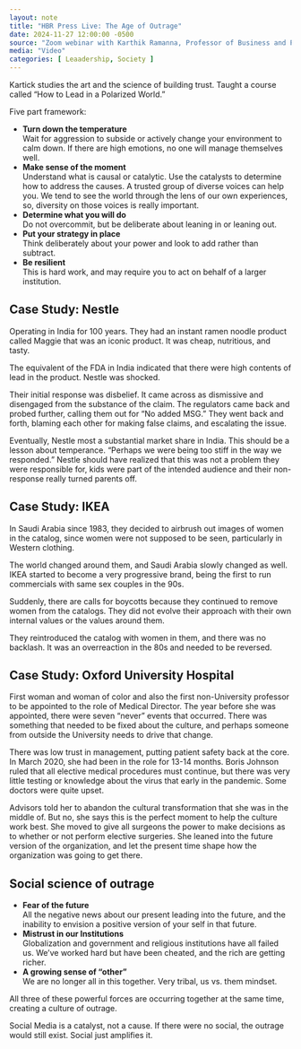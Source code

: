 ```yaml
---
layout: note
title: "HBR Press Live: The Age of Outrage"
date: 2024-11-27 12:00:00 -0500
source: "Zoom webinar with Karthik Ramanna, Professor of Business and Public Policy at the University of Oxford’s Blavatnik School of Government, November 26, 2024"
media: "Video"
categories: [ Leaadership, Society ]
---
```


Kartick studies the art and the science of building trust. Taught a course called “How to Lead in a Polarized World.”

Five part framework:

+ **Turn down the temperature**  
  Wait for aggression to subside or actively change your environment to calm down. If there are high emotions, no one will manage themselves well.
+ **Make sense of the moment**  
  Understand what is causal or catalytic. Use the catalysts to determine how to address the causes. A trusted group of diverse voices can help you. We tend to see the world through the lens of our own experiences, so, diversity on those voices is really important.
+ **Determine what you will do**  
  Do not overcommit, but be deliberate about leaning in or leaning out.
+ **Put your strategy in place**  
  Think deliberately about your power and look to add rather than subtract.
+ **Be resilient**  
  This is hard work, and may require you to act on behalf of a larger institution.


## Case Study: Nestle

Operating in India for 100 years. They had an instant ramen noodle product called Maggie that was an iconic product. It was cheap, nutritious, and tasty.

The equivalent of the FDA in India indicated that there were high contents of lead in the product. Nestle was shocked.

Their initial response was disbelief. It came across as dismissive and disengaged from the substance of the claim. The regulators came back and probed further, calling them out for “No added MSG.” They went back and forth, blaming each other for making false claims, and escalating the issue.

Eventually, Nestle most a substantial market share in India. This should be a lesson about temperance. “Perhaps we were being too stiff in the way we responded.” Nestle should have realized that this was not a problem they were responsible for, kids were part of the intended audience and their non-response really turned parents off.


## Case Study: IKEA

In Saudi Arabia since 1983, they decided to airbrush out images of women in the catalog, since women were not supposed to be seen, particularly in Western clothing.

The world changed around them, and Saudi Arabia slowly changed as well. IKEA started to become a very progressive brand, being the first to run commercials with same sex couples in the 90s.

Suddenly, there are calls for boycotts because they continued to remove women from the catalogs. They did not evolve their approach with their own internal values or the values around them.

They reintroduced the catalog with women in them, and there was no backlash. It was an overreaction in the 80s and needed to be reversed.


## Case Study: Oxford University Hospital

First woman and woman of color and also the first non-University professor to be appointed to the role of Medical Director. The year before she was appointed, there were seven “never” events that occurred. There was something that needed to be fixed about the culture, and perhaps someone from outside the University needs to drive that change.

There was low trust in management, putting patient safety back at the core. In March 2020, she had been in the role for 13-14 months. Boris Johnson ruled that all elective medical procedures must continue, but there was very little testing or knowledge about the virus that early in the pandemic. Some doctors were quite upset.

Advisors told her to abandon the cultural transformation that she was in the middle of. But no, she says this is the perfect moment to help the culture work best. She moved to give all surgeons the power to make decisions as to whether or not perform elective surgeries. She leaned into the future version of the organization, and let the present time shape how the organization was going to get there.


##  Social science of outrage

+ **Fear of the future**  
  All the negative news about our present leading into the future, and the inability to envision a positive version of your self in that future.
+ **Mistrust in our Institutions**  
  Globalization and government and religious institutions have all failed us. We’ve worked hard but have been cheated, and the rich are getting richer.
+ **A growing sense of “other”**  
  We are no longer all in this together. Very tribal, us vs. them mindset.

All three of these powerful forces are occurring together at the same time, creating a culture of outrage.

Social Media is a catalyst, not a cause. If there were no social, the outrage would still exist. Social just amplifies it.
